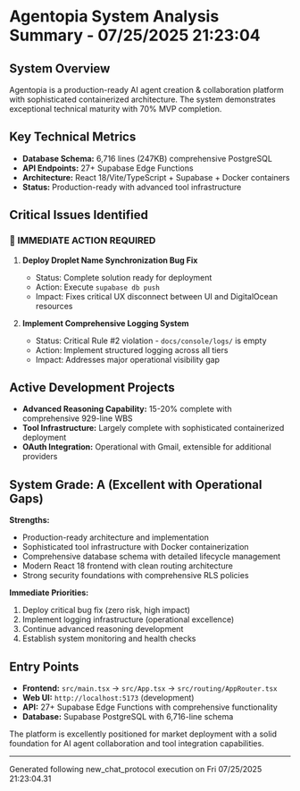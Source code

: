 # Agentopia System Analysis Summary - 07/25/2025 21:23:04

## System Overview
Agentopia is a production-ready AI agent creation & collaboration platform with sophisticated containerized architecture. The system demonstrates exceptional technical maturity with 70% MVP completion.

## Key Technical Metrics
- **Database Schema:** 6,716 lines (247KB) comprehensive PostgreSQL
- **API Endpoints:** 27+ Supabase Edge Functions
- **Architecture:** React 18/Vite/TypeScript + Supabase + Docker containers
- **Status:** Production-ready with advanced tool infrastructure

## Critical Issues Identified

### 🚨 IMMEDIATE ACTION REQUIRED
1. **Deploy Droplet Name Synchronization Bug Fix**
   - Status: Complete solution ready for deployment
   - Action: Execute `supabase db push`
   - Impact: Fixes critical UX disconnect between UI and DigitalOcean resources

2. **Implement Comprehensive Logging System**
   - Status: Critical Rule #2 violation - `docs/console/logs/` is empty
   - Action: Implement structured logging across all tiers
   - Impact: Addresses major operational visibility gap

## Active Development Projects
- **Advanced Reasoning Capability:** 15-20% complete with comprehensive 929-line WBS
- **Tool Infrastructure:** Largely complete with sophisticated containerized deployment
- **OAuth Integration:** Operational with Gmail, extensible for additional providers

## System Grade: A (Excellent with Operational Gaps)

**Strengths:**
- Production-ready architecture and implementation
- Sophisticated tool infrastructure with Docker containerization
- Comprehensive database schema with detailed lifecycle management
- Modern React 18 frontend with clean routing architecture
- Strong security foundations with comprehensive RLS policies

**Immediate Priorities:**
1. Deploy critical bug fix (zero risk, high impact)
2. Implement logging infrastructure (operational excellence)
3. Continue advanced reasoning development
4. Establish system monitoring and health checks

## Entry Points
- **Frontend:** `src/main.tsx` → `src/App.tsx` → `src/routing/AppRouter.tsx`
- **Web UI:** `http://localhost:5173` (development)
- **API:** 27+ Supabase Edge Functions with comprehensive functionality
- **Database:** Supabase PostgreSQL with 6,716-line schema

The platform is excellently positioned for market deployment with a solid foundation for AI agent collaboration and tool integration capabilities.

---
Generated following new_chat_protocol execution on Fri 07/25/2025 21:23:04.31 
